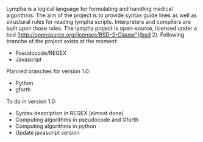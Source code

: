 <script>
document.getElementById( "aboutsmall").style.backgroundColor="#EFAB00";
document.getElementById( "abouttext").style.color="#000000";
document.getElementById( "about").className="menu2active";
</script>
 <span class="sc">Lympha</span> is a logical language for formulating and handling medical algorithms. The aim of the project is to provide syntax guide lines as well as structural rules for reading <span class="sc">lympha</span> scripts. Interpreters and compilers are built upon those rules. The <span class="sc">lympha</span> project is open-source, licensed under a bsd <span class=sc>[http://opensource.org/licenses/BSD-2-Clause"](bsd 2)</span>. Following branche of the project exists at the moment:
 - Pseudocode/REGEX
 - Javascript


Planned branches for version 1.0:
 - Python
 - gforth


To do in version 1.0:
 - Syntax description in REGEX  (almost done)
 - Computing algorithms in pseudocode and Gforth
 - Computing algorithms in python
 - Update javascript version
